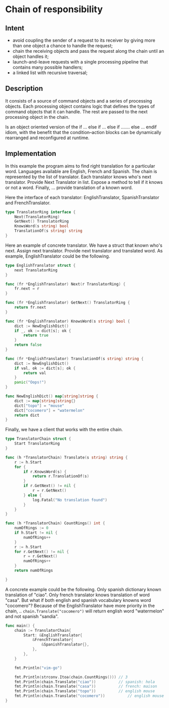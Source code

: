 # Chain of responsibility

## Intent

 - avoid coupling the sender of a request to its receiver by giving more than one object a chance to handle the request;
 - chain the receiving objects and pass the request along the chain until an object handles it;
 - launch-and-leave requests with a single processing pipeline that contains many possible handlers;
 - a linked list with recursive traversal;

## Description

It consists of a source of command objects and a series of processing objects. Each processing object contains logic that defines the types of command objects that it can handle. The rest are passed to the next processing object in the chain.

Is an object oriented version of the if ... else if ... else if ....... else ... endif idiom, with the benefit that the condition–action blocks can be dynamically rearranged and reconfigured at runtime.

## Implementation

In this example the program aims to find right translation for a particular word. Languages available are English, French and Spanish. The chain is represented by the list of translator. Each translator knows who's next translator. Provide Next Translator in list. Expose a method to tell if it knows or not a word. Finally, … provide translation of a known word.

Here the interface of each translator: EnglishTranslator, SpanishTranslator and FrenchTranslator.

```go
type TranslatorRing interface {
	Next(TranslatorRing)
	GetNext() TranslatorRing
	KnowsWord(s string) bool
	TranslationOf(s string) string
}
```

Here an example of concrete translator. We have a struct that known who's next. Assign next translator. Provide next translator and translated word. As example, EnglishTranslator could be the following.

```go
type EnglishTranslator struct {
	next TranslatorRing
}

func (fr *EnglishTranslator) Next(r TranslatorRing) {
	fr.next = r
}

func (fr *EnglishTranslator) GetNext() TranslatorRing {
	return fr.next
}

func (fr *EnglishTranslator) KnowsWord(s string) bool {
	dict := NewEnglishDict()
	if _, ok := dict[s]; ok {
		return true
	}
	return false
}

func (fr *EnglishTranslator) TranslationOf(s string) string {
	dict := NewEnglishDict()
	if val, ok := dict[s]; ok {
		return val
	}
	panic("Oops!")
}

func NewEnglishDict() map[string]string {
	dict := map[string]string{}
	dict["topo"] = "mouse"
	dict["cocomero"] = "watermelon"
	return dict
}

```

Finally, we have a client that works with the entire chain.

```go
type TranslatorChain struct {
	Start TranslatorRing
}

func (h *TranslatorChain) Translate(s string) string {
	r := h.Start
	for {
		if r.KnowsWord(s) {
			return r.TranslationOf(s)
		}
		if r.GetNext() != nil {
			r = r.GetNext()
		} else {
			log.Fatal("No translation found")
		}
	}
}

func (h *TranslatorChain) CountRings() int {
	numOfRings := 0
	if h.Start != nil {
		numOfRings++
	}
	r := h.Start
	for r.GetNext() != nil {
		r = r.GetNext()
		numOfRings++
	}
	return numOfRings

}
```

A concrete example could be the following. Only spanish dictionary known translation of "ciao". Only french translator knows translation of word "casa". But what if both english and spanish vocabulary knowns word "cocomero"? Because of the EnglishTranslator have more priority in the chain, .. `chain.Translate("cocomero")` will return english word "watermelon" and not spanish "sandía".

```go
func main() {
	chain := TranslatorChain{
		Start: &EnglishTranslator{
			&FrenchTranslator{
				&SpanishTranslator{},
			},
		},
	}

	fmt.Println("vim-go")

	fmt.Println(strconv.Itoa(chain.CountRings())) // 3
	fmt.Println(chain.Translate("ciao"))          // spanish: hola
	fmt.Println(chain.Translate("casa"))          // french: maison
	fmt.Println(chain.Translate("topo"))          // english mouse
	fmt.Println(chain.Translate("cocomero"))          // english mouse
}
```
